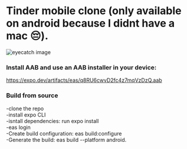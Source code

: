 
# Tinder mobile clone (only available on android because I didnt have a mac 😔).
![eyecatch image](https://firebasestorage.googleapis.com/v0/b/bettertinder-4ff52.appspot.com/o/easytinder_eyecatch.png?alt=media&token=e1720f8f-f67e-4e63-a08f-66890714cfba)
### Install AAB and use an AAB installer in your device: 
https://expo.dev/artifacts/eas/q8RU6cwvD2fc4z7mqVzDzQ.aab
### Build from source
-clone the repo <br/>
-install expo CLI <br/>
-isntall dependencies: run expo install <br/>
-eas login <br/>
-Create build configuration: eas build:configure <br/>
-Generate the build: eas build --platform android.
